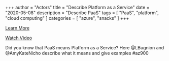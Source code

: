 +++
author = "Actors"
title = "Describe Platform as a Service"
date = "2020-05-08"
description = "Describe PaaS"
tags = [
    "PaaS",
    "platform",
    "cloud computing"
]
categories = [
    "azure",
    "snacks"
]
+++

[Learn More](https://docs.microsoft.com/learn/modules/principles-cloud-computing/3c-capex-vs-opex?WT.mc_id=snackable-social-cxa)

[Watch Video](https://twitter.com/i/status/1258411264532901892)

Did you know that PaaS means Platform as a Service? Here @LBugnion and @AmyKateNicho describe what it means and give examples #az900